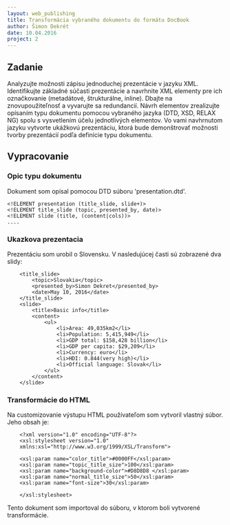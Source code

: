 ```yaml
---
layout: web_publishing
title: Transformácia vybraného dokumentu do formátu DocBook
author: Šimon Dekrét
date: 10.04.2016
project: 2
---
```


## Zadanie

Analyzujte možnosti zápisu jednoduchej prezentácie v jazyku XML. Identifikujte základné súčasti prezentácie a navrhnite XML elementy pre ich označkovanie (metadátové, štrukturálne, inline). Dbajte na znovupoužiteľnosť a vyvarujte sa redundancií. Návrh elementov zrealizujte opísaním typu dokumentu pomocou vybraného jazyka (DTD, XSD, RELAX NG) spolu s vysvetlením účelu jednotlivých elementov. Vo vami navhrnutom jazyku vytvorte ukážkovú prezentáciu, ktorá bude demonštrovať možnosti tvorby prezentácií podľa definície typu dokumentu.

## Vypracovanie

### Opic typu dokumentu

Dokument som opísal pomocou DTD súboru 'presentation.dtd'. 

    <!ELEMENT presentation (title_slide, slide+)> 
    <!ELEMENT title_slide (topic, presented_by, date)>
    <!ELEMENT slide (title, (content|cols))>
    ....
    
### Ukazkova prezentacia

Prezentáciu som urobil o Slovensku. V nasledujúcej časti sú zobrazené dva slidy:

        <title_slide>
    		<topic>Slovakia</topic>
    		<presented_by>Simon Dekret</presented_by>
    		<date>May 10, 2016</date>
    	</title_slide>
    	<slide>
    		<title>Basic info</title>
    		<content>
    			<ul>
    				<li>Area: 49,035km2</li>
    				<li>Population: 5,415,949</li>
    				<li>GDP total: $158,428 billion</li>
    				<li>GDP per capita: $29,209</li>
    				<li>Currency: euro</li>
    				<li>HDI: 0.844(very high)</li>
    				<li>Official language: Slovak</li>
    			</ul>
    		</content>
    	</slide>
    	
### Transformácie do HTML

Na customizovanie výstupu HTML používateľom som vytvoril vlastný súbor. Jeho obsah je:

        <?xml version="1.0" encoding="UTF-8"?>
        <xsl:stylesheet version="1.0"
        xmlns:xsl="http://www.w3.org/1999/XSL/Transform">
        
        <xsl:param name="color_title">#0000FF</xsl:param>
        <xsl:param name="topic_title_size">100</xsl:param>
        <xsl:param name="background-color">#D8D8D8 </xsl:param>
        <xsl:param name="normal_title_size">50</xsl:param>
        <xsl:param name="font-size">30</xsl:param>
        
        </xsl:stylesheet>

Tento dokument som importoval do súboru, v ktorom boli vytvorené transformácie.



